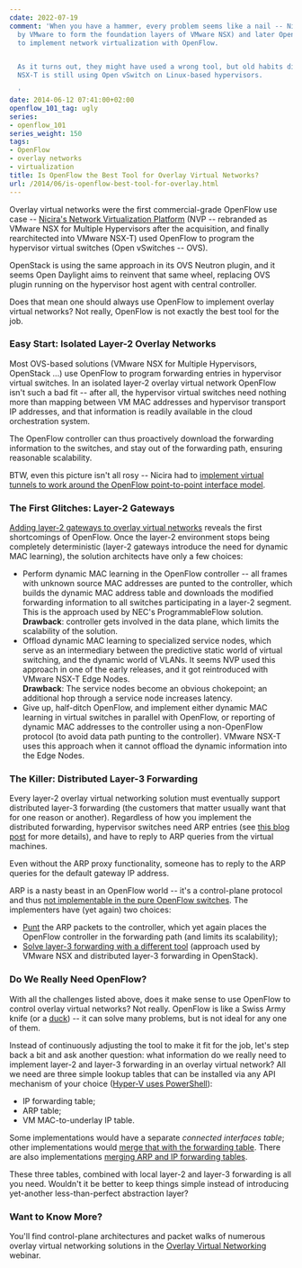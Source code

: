 ```yaml
---
cdate: 2022-07-19
comment: 'When you have a hammer, every problem seems like a nail -- Nicira (acquired
  by VMware to form the foundation layers of VMware NSX) and later Open Daylight tried
  to implement network virtualization with OpenFlow.


  As it turns out, they might have used a wrong tool, but old habits die hard: VMware
  NSX-T is still using Open vSwitch on Linux-based hypervisors.

  '
date: 2014-06-12 07:41:00+02:00
openflow_101_tag: ugly
series:
- openflow_101
series_weight: 150
tags:
- OpenFlow
- overlay networks
- virtualization
title: Is OpenFlow the Best Tool for Overlay Virtual Networks?
url: /2014/06/is-openflow-best-tool-for-overlay.html
---
```

Overlay virtual networks were the first commercial-grade OpenFlow use case -- [Nicira's Network Virtualization Platform](http://blog.ipspace.net/2011/10/what-is-nicira-really-up-to.html) (NVP -- rebranded as VMware NSX for Multiple Hypervisors after the acquisition, and finally rearchitected into VMware NSX-T) used OpenFlow to program the hypervisor virtual switches (Open vSwitches -- OVS).

OpenStack is using the same approach in its OVS Neutron plugin, and it seems Open Daylight aims to reinvent that same wheel, replacing OVS plugin running on the hypervisor host agent with central controller.

Does that mean one should always use OpenFlow to implement overlay virtual networks? Not really, OpenFlow is not exactly the best tool for the job.
<!--more-->
### Easy Start: Isolated Layer-2 Overlay Networks

Most OVS-based solutions (VMware NSX for Multiple Hypervisors, OpenStack ...) use OpenFlow to program forwarding entries in hypervisor virtual switches. In an isolated layer-2 overlay virtual network OpenFlow isn't such a bad fit -- after all, the hypervisor virtual switches need nothing more than mapping between VM MAC addresses and hypervisor transport IP addresses, and that information is readily available in the cloud orchestration system.

The OpenFlow controller can thus proactively download the forwarding information to the switches, and stay out of the forwarding path, ensuring reasonable scalability.

BTW, even this picture isn't all rosy -- Nicira had to [implement virtual tunnels to work around the OpenFlow point-to-point interface model](http://blog.ipspace.net/2013/08/are-overlay-networking-tunnels.html).

### The First Glitches: Layer-2 Gateways

[Adding layer-2 gateways to overlay virtual networks](http://blog.ipspace.net/2014/05/connecting-legacy-servers-to-overlay.html) reveals the first shortcomings of OpenFlow. Once the layer-2 environment stops being completely deterministic (layer-2 gateways introduce the need for dynamic MAC learning), the solution architects have only a few choices:

-   Perform dynamic MAC learning in the OpenFlow controller -- all frames with unknown source MAC addresses are punted to the controller, which builds the dynamic MAC address table and downloads the modified forwarding information to all switches participating in a layer-2 segment. This is the approach used by NEC's ProgrammableFlow solution.\
    **Drawback**: controller gets involved in the data plane, which limits the scalability of the solution.
-   Offload dynamic MAC learning to specialized service nodes, which serve as an intermediary between the predictive static world of virtual switching, and the dynamic world of VLANs. It seems NVP used this approach in one of the early releases, and it got reintroduced with VMware NSX-T Edge Nodes.\
    **Drawback**: The service nodes become an obvious chokepoint; an additional hop through a service node increases latency.
-   Give up, half-ditch OpenFlow, and implement either dynamic MAC learning in virtual switches in parallel with OpenFlow, or reporting of dynamic MAC addresses to the controller using a non-OpenFlow protocol (to avoid data path punting to the controller). VMware NSX-T uses this approach when it cannot offload the dynamic information into the Edge Nodes.

### The Killer: Distributed Layer-3 Forwarding

Every layer-2 overlay virtual networking solution must eventually support distributed layer-3 forwarding (the customers that matter usually want that for one reason or another). Regardless of how you implement the distributed forwarding, hypervisor switches need ARP entries (see [this blog post](http://blog.ipspace.net/2013/10/the-intricacies-of-optimal-layer-3.html) for more details), and have to reply to ARP queries from the virtual machines.

Even without the ARP proxy functionality, someone has to reply to the ARP queries for the default gateway IP address.

ARP is a nasty beast in an OpenFlow world -- it's a control-plane protocol and thus [not implementable in the pure OpenFlow switches](http://blog.ipspace.net/2013/06/implementing-control-plane-protocols.html). The implementers have (yet again) two choices:

-   [Punt](http://blog.ipspace.net/2013/03/controller-based-packet-forwarding-in.html) the ARP packets to the controller, which yet again places the OpenFlow controller in the forwarding path (and limits its scalability);
-   [Solve layer-3 forwarding with a different tool](http://blog.ipspace.net/2013/11/layer-2-and-layer-3-switching-in-vmware.html) (approach used by VMware NSX and distributed layer-3 forwarding in OpenStack).

### Do We Really Need OpenFlow?

With all the challenges listed above, does it make sense to use OpenFlow to control overlay virtual networks? Not really. OpenFlow is like a Swiss Army knife (or a [duck](http://blog.ipspace.net/2009/06/atm-is-like-duck.html)) -- it can solve many problems, but is not ideal for any one of them.

Instead of continuously adjusting the tool to make it fit for the job, let's step back a bit and ask another question: what information do we really need to implement layer-2 and layer-3 forwarding in an overlay virtual network? All we need are three simple lookup tables that can be installed via any API mechanism of your choice ([Hyper-V uses PowerShell](http://blog.ipspace.net/2012/12/hyper-v-network-virtualization-wnvnvgre.html)):

-   IP forwarding table;
-   ARP table;
-   VM MAC-to-underlay IP table.

Some implementations would have a separate *connected interfaces table*; other implementations would [merge that with the forwarding table](http://blog.ipspace.net/2007/05/what-is-cached-cef-adjacency.html). There are also implementations [merging ARP and IP forwarding tables](http://blog.ipspace.net/2014/02/this-is-not-host-route-youre-looking-for.html).

These three tables, combined with local layer-2 and layer-3 forwarding is all you need. Wouldn't it be better to keep things simple instead of introducing yet-another less-than-perfect abstraction layer?

### Want to Know More?

You'll find control-plane architectures and packet walks of numerous overlay virtual networking solutions in the [Overlay Virtual Networking](http://www.ipspace.net/Overlay_Virtual_Networking) webinar.
